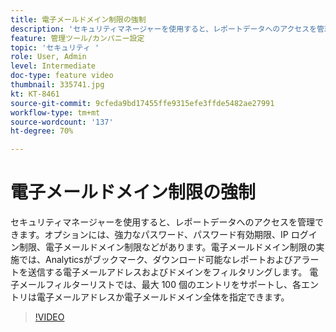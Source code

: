 ```yaml
---
title: 電子メールドメイン制限の強制
description: 'セキュリティマネージャーを使用すると、レポートデータへのアクセスを管理できます。オプションには、強力なパスワード、パスワード有効期限、IP ログイン制限、電子メールドメイン制限などがあります。電子メールドメイン制限の実施では、Analyticsがブックマーク、ダウンロード可能なレポートおよびアラートを送信する電子メールアドレスおよびドメインをフィルタリングします。 電子メールフィルターリストでは、最大 100 個のエントリをサポートし、各エントリは電子メールアドレスか電子メールドメイン全体を指定できます。 '
feature: 管理ツール/カンパニー設定
topic: 'セキュリティ '
role: User, Admin
level: Intermediate
doc-type: feature video
thumbnail: 335741.jpg
kt: KT-8461
source-git-commit: 9cfeda9bd17455ffe9315efe3ffde5482ae27991
workflow-type: tm+mt
source-wordcount: '137'
ht-degree: 70%

---
```



# 電子メールドメイン制限の強制

セキュリティマネージャーを使用すると、レポートデータへのアクセスを管理できます。オプションには、強力なパスワード、パスワード有効期限、IP ログイン制限、電子メールドメイン制限などがあります。電子メールドメイン制限の実施では、Analyticsがブックマーク、ダウンロード可能なレポートおよびアラートを送信する電子メールアドレスおよびドメインをフィルタリングします。 電子メールフィルターリストでは、最大 100 個のエントリをサポートし、各エントリは電子メールアドレスか電子メールドメイン全体を指定できます。


>[!VIDEO](https://video.tv.adobe.com/v/335741/?quality=12&learn=on)